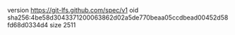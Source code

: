 version https://git-lfs.github.com/spec/v1
oid sha256:4be58d3043371200063862d02a5de770beaa05ccdbead00452d58fd68d0334d4
size 2511
